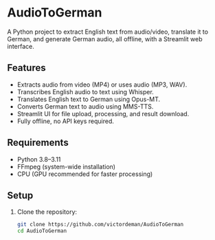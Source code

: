 # AudioToGerman

A Python project to extract English text from audio/video, translate it to German, and generate German audio, all offline, with a Streamlit web interface.

## Features
- Extracts audio from video (MP4) or uses audio (MP3, WAV).
- Transcribes English audio to text using Whisper.
- Translates English text to German using Opus-MT.
- Converts German text to audio using MMS-TTS.
- Streamlit UI for file upload, processing, and result download.
- Fully offline, no API keys required.

## Requirements
- Python 3.8–3.11
- FFmpeg (system-wide installation)
- CPU (GPU recommended for faster processing)

## Setup
1. Clone the repository:
   ```bash
   git clone https://github.com/victordeman/AudioToGerman
   cd AudioToGerman
